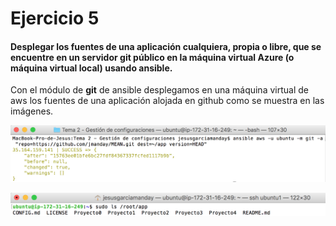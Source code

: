 # Ejercicio 5 

#### Desplegar los fuentes de una aplicación cualquiera, propia o libre, que se encuentre en un servidor git público en la máquina virtual Azure (o máquina virtual local) usando ansible.


Con el módulo de **git** de ansible desplegamos en una máquina virtual de aws los fuentes de una aplicación alojada en github como se muestra en las imágenes.


![alt text](https://raw.githubusercontent.com/jmanday/Images/master/EjerciciosCC/Tema2/ej5-1.png)


![alt text](https://raw.githubusercontent.com/jmanday/Images/master/EjerciciosCC/Tema2/ej5-2.png)